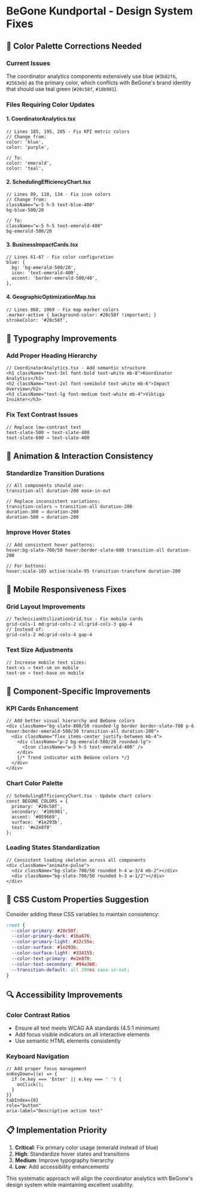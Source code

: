 # BeGone Kundportal - Design System Fixes

## 🎨 Color Palette Corrections Needed

### Current Issues
The coordinator analytics components extensively use blue (`#3b82f6`, `#2563eb`) as the primary color, which conflicts with BeGone's brand identity that should use teal green (`#20c58f`, `#10b981`).

### Files Requiring Color Updates

#### 1. CoordinatorAnalytics.tsx
```tsx
// Lines 185, 195, 205 - Fix KPI metric colors
// Change from:
color: 'blue',
color: 'purple', 

// To:
color: 'emerald',
color: 'teal',
```

#### 2. SchedulingEfficiencyChart.tsx  
```tsx
// Lines 89, 110, 134 - Fix icon colors
// Change from:
className="w-5 h-5 text-blue-400"
bg-blue-500/20

// To:
className="w-5 h-5 text-emerald-400"  
bg-emerald-500/20
```

#### 3. BusinessImpactCards.tsx
```tsx
// Lines 61-67 - Fix color configuration
blue: {
  bg: 'bg-emerald-500/20',
  icon: 'text-emerald-400', 
  accent: 'border-emerald-500/40',
},
```

#### 4. GeographicOptimizationMap.tsx
```tsx
// Lines 868, 1069 - Fix map marker colors
.marker-active { background-color: #20c58f !important; }
strokeColor: '#20c58f',
```

## 🎯 Typography Improvements

### Add Proper Heading Hierarchy
```tsx
// CoordinatorAnalytics.tsx - Add semantic structure
<h1 className="text-3xl font-bold text-white mb-8">Koordinator Analytics</h1>
<h2 className="text-2xl font-semibold text-white mb-6">Impact Overview</h2>
<h3 className="text-lg font-medium text-white mb-4">Viktiga Insikter</h3>
```

### Fix Text Contrast Issues
```tsx
// Replace low-contrast text
text-slate-500 → text-slate-400
text-slate-600 → text-slate-400
```

## 🔄 Animation & Interaction Consistency

### Standardize Transition Durations
```tsx
// All components should use:
transition-all duration-200 ease-in-out

// Replace inconsistent variations:
transition-colors → transition-all duration-200
duration-300 → duration-200
duration-500 → duration-200
```

### Improve Hover States
```tsx
// Add consistent hover patterns:
hover:bg-slate-700/50 hover:border-slate-600 transition-all duration-200

// For buttons:
hover:scale-105 active:scale-95 transition-transform duration-200
```

## 📱 Mobile Responsiveness Fixes

### Grid Layout Improvements
```tsx
// TechnicianUtilizationGrid.tsx - Fix mobile cards
grid-cols-1 md:grid-cols-2 xl:grid-cols-3 gap-4
// Instead of:
grid-cols-2 md:grid-cols-4 gap-4
```

### Text Size Adjustments
```tsx
// Increase mobile text sizes:
text-xs → text-sm on mobile
text-sm → text-base on mobile
```

## 🎪 Component-Specific Improvements

### KPI Cards Enhancement
```tsx
// Add better visual hierarchy and BeGone colors
<div className="bg-slate-800/50 rounded-lg border border-slate-700 p-6 hover:border-emerald-500/30 transition-all duration-200">
  <div className="flex items-center justify-between mb-4">
    <div className="p-2 bg-emerald-500/20 rounded-lg">
      <Icon className="w-5 h-5 text-emerald-400" />
    </div>
    {/* Trend indicator with BeGone colors */}
  </div>
</div>
```

### Chart Color Palette
```tsx
// SchedulingEfficiencyChart.tsx - Update chart colors
const BEGONE_COLORS = {
  primary: '#20c58f',
  secondary: '#10b981', 
  accent: '#059669',
  surface: '#1e293b',
  text: '#e2e8f0'
};
```

### Loading States Standardization
```tsx
// Consistent loading skeleton across all components
<div className="animate-pulse">
  <div className="bg-slate-700/50 rounded h-4 w-3/4 mb-2"></div>
  <div className="bg-slate-700/50 rounded h-3 w-1/2"></div>
</div>
```

## 🎨 CSS Custom Properties Suggestion

Consider adding these CSS variables to maintain consistency:

```css
:root {
  --color-primary: #20c58f;
  --color-primary-dark: #1ba876;
  --color-primary-light: #22c55e;
  --color-surface: #1e293b;
  --color-surface-light: #334155;
  --color-text-primary: #e2e8f0;
  --color-text-secondary: #94a3b8;
  --transition-default: all 200ms ease-in-out;
}
```

## 🔍 Accessibility Improvements

### Color Contrast Ratios
- Ensure all text meets WCAG AA standards (4.5:1 minimum)
- Add focus visible indicators on all interactive elements
- Use semantic HTML elements consistently

### Keyboard Navigation
```tsx
// Add proper focus management
onKeyDown={(e) => {
  if (e.key === 'Enter' || e.key === ' ') {
    onClick();
  }
}}
tabIndex={0}
role="button"
aria-label="Descriptive action text"
```

## 📋 Implementation Priority

1. **Critical**: Fix primary color usage (emerald instead of blue)
2. **High**: Standardize hover states and transitions  
3. **Medium**: Improve typography hierarchy
4. **Low**: Add accessibility enhancements

This systematic approach will align the coordinator analytics with BeGone's design system while maintaining excellent usability.